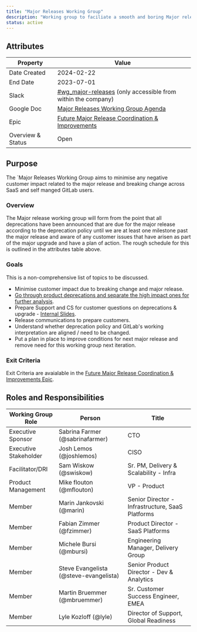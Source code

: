 ```yaml
---
title: "Major Releases Working Group"
description: "Working group to faciliate a smooth and boring Major release."
status: active
---
```


## Attributes

| Property       | Value                                                        |
| -------------- | ------------------------------------------------------------ |
| Date Created   | 2024-02-22                                                   |
| End Date       | 2023-07-01                                                   |
| Slack          | [#wg_major-releases](https://gitlab.enterprise.slack.com/archives/C073MV570F7) (only accessible from within the company) |
| Google Doc     | [Major Releases Working Group Agenda](https://docs.google.com/document/d/1jxl4SDDeoQgR9DOCZ63_D38OglE1OGkJBq_fC_z46BA/edit?usp=sharing)|
| Epic           | [Future Major Release Coordination & Improvements](https://gitlab.com/groups/gitlab-com/-/epics/2363) |
| Overview & Status | Open |

## Purpose

The `Major Releases Working Group aims to minimise any negative customer impact related to the major release and breaking change across SaaS and self manged GitLab users.

### Overview

The Major release working group will form from the point that all deprecations have been announced that are due for the major release according to the deprecation policy until we are at least one milestone past the major release and aware of any customer issues that have arisen as part of the major upgrade and have a plan of action. The rough schedule for this is outlined in the attributes table above.

### Goals

This is a non-comprehensive list of topics to be discussed.

- Minimise customer impact due to breaking change and major release.
- [Go through product deprecations and separate the high impact ones for further analysis](https://gitlab.com/groups/gitlab-com/-/epics/2293#specific-asks-for-pms).
- Prepare Support and CS for customer questions on deprecations & upgrade - [Internal Slides](https://docs.google.com/presentation/d/1YjEsBpemHC5eLfNbfSCFWQK5hA3z0iysdNx6SGBw8K4/edit#slide=id.g1ef4929c487_0_34).
- Release communications to prepare customers.
- Understand whether deprecation policy and GitLab's working interpretation are aligned / need to be changed.
- Put a plan in place to improve conditions for next major release and remove need for this working group next iteration.

### Exit Criteria

Exit Criteria are avaialable in the [Future Major Release Coordination & Improvements Epic](https://gitlab.com/groups/gitlab-com/-/epics/2363#exit-criteria).

## Roles and Responsibilities

| Working Group Role                       | Person                           | Title                                                          |
|------------------------------------------|----------------------------------|----------------------------------------------------------------|
| Executive Sponsor            | Sabrina Farmer (@sabrinafarmer)           | CTO |
| Executive Stakeholder        | Josh Lemos (@joshlemos)                   | CISO |
| Facilitator/DRI              | Sam Wiskow (@swiskow)                     | Sr. PM, Delivery & Scalability - Infra |
| Product Management           | Mike flouton (@mflouton)                  | VP - Product |
| Member                       | Marin Jankovski (@marin)                  | Senior Director - Infrastructure, SaaS Platforms  |
| Member                       | Fabian Zimmer (@fzimmer)                  | Product Director - SaaS Platforms    |
| Member                       | Michele Bursi (@mbursi)                   | Engineering Manager, Delivery Group |
| Member                       | Steve Evangelista (@steve-evangelista)    | Senior Product Director - Dev & Analytics |
| Member                       | Martin Bruemmer (@mbruemmer)              | Sr. Customer Success Engineer, EMEA |
| Member                       | Lyle Kozloff (@lyle)                      | Director of Support, Global Readiness |
